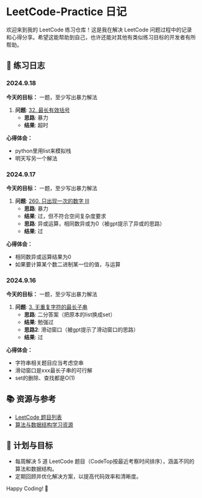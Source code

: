 # LeetCode-Practice 日记

欢迎来到我的 LeetCode 练习仓库！这是我在解决 LeetCode 问题过程中的记录和心得分享。希望这能帮助到自己，也许还能对其他有类似练习目标的开发者有所帮助。

## 📅 练习日志

### 2024.9.18

**今天的目标：** 一题，至少写出暴力解法

1. **问题**: [32. 最长有效括号](https://leetcode.cn/problems/longest-valid-parentheses/description/)
   - **思路**: 暴力
   - **结果**: 超时

**心得体会：** 
   - python里用list来模拟栈
   - 明天写另一个解法


### 2024.9.17

**今天的目标：** 一题，至少写出暴力解法

1. **问题**: [260. 只出现一次的数字 III](https://leetcode.cn/problems/single-number-iii/description/)
   - **思路**: 暴力
   - **结果**: 过，但不符合空间复杂度要求
   - **思路**: 异或运算，相同数异或为0（被gpt提示了异或的思路）
   - **结果**: 过

**心得体会：** 
   - 相同数异或运算结果为0
   - 如果要计算某个数二进制某一位的值，与运算


### 2024.9.16

**今天的目标：** 一题，至少写出暴力解法

1. **问题**: [3. 无重复字符的最长子串](https://leetcode.cn/problems/longest-substring-without-repeating-characters/)
   - **思路**: 二分答案（把原本的list换成set）
   - **结果**: 勉强过
   - **思路2**: 滑动窗口（被gpt提示了滑动窗口的思路）
   - **结果**: 过

**心得体会：** 
   - 字符串相关题目应当考虑空串
   - 滑动窗口是xxx最长子串的可行解
   - set的删除、查找都是O(1)
## 📚 资源与参考

- [LeetCode 题目列表](https://leetcode.com/problemset/all/)
- [算法与数据结构学习资源](https://github.com/TheAlgorithms/Python)

## 📝 计划与目标

- 每周解决 5 道 LeetCode 题目（CodeTop按最近考察时间排序），涵盖不同的算法和数据结构。
- 定期回顾并优化解决方案，以提高代码效率和清晰度。

Happy Coding! 🎉

